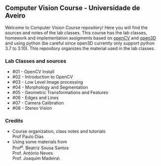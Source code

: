 ## Computer Vision Course - Universidade de Aveiro

Welcome to Computer Vision Course repository! Here you will find the sources and notes of the lab classes. This course has the lab classes, homework and implementation assigments based on [openCV](https://opencv.org/) and [open3D](http://www.open3d.org/docs/release/#) and using python (be careful since open3D currently only support python 3.7 to 3.10). This  repository organizes the material used in the lab classes. 

### Lab Classes and sources   
* #01 - OpenCV Install
* #02 - Introduction to OpenCV
* #03 - Low Level Image processing
* #04 - Morphology and Segmentation
* #05 - Geometric Transformations and Features
* #06 - Edges and Lines
* #07 - Camera Calibration
* #08 - Stereo Vision


### Credits
* Course organization, class notes and tutorials  
Prof Paulo Dias  
* Using some materials from\
Prof<sup>a</sup>. Beatriz Sousa Santos\
Prof. António Neves\
Prof. Joaquim Madeira\

